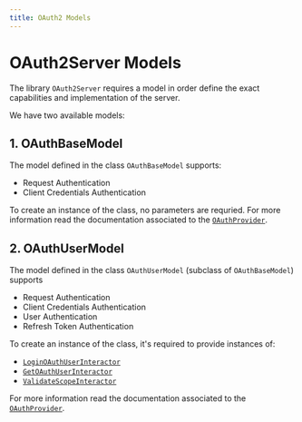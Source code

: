```yaml
---
title: OAuth2 Models
---
```


# OAuth2Server Models

The library `OAuth2Server` requires a model in order define the exact capabilities and implementation of the server.

We have two available models:

## 1. OAuthBaseModel

The model defined in the class `OAuthBaseModel` supports:

- Request Authentication
- Client Credentials Authentication

To create an instance of the class, no parameters are requried. For more information read the documentation associated to the [`OAuthProvider`](oauth-provider).

## 2. OAuthUserModel

The model defined in the class `OAuthUserModel` (subclass of `OAuthBaseModel`) supports

- Request Authentication
- Client Credentials Authentication
- User Authentication
- Refresh Token Authentication

To create an instance of the class, it's required to provide instances of:

- [`LoginOAuthUserInteractor`](interactors/login-oauth-user-interactor)
- [`GetOAuthUserInteractor`](interactors/get-oauth-user-interactor)
- [`ValidateScopeInteractor`](interactors/validate-scope-interactor)

For more information read the documentation associated to the [`OAuthProvider`](oauth-provider).
